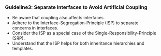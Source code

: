 ### Guideline3: Separate Interfaces to Avoid Artificial Coupling
+ Be aware that coupling also affects interfaces.
+ Adhere to the Interface-Segregation-Principle (ISP) to separate concerns in interfaces.
+ Consider the ISP as a special case of the Single-Responsibility-Principle (SRP).
+ Understand that the ISP helps for both inheritance hierarchies and templates.